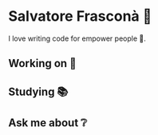 # Salvatore Frasconà 👋

I love writing code for empower people 🌱.

## Working on 🦾

## Studying 📚

## Ask me about ❔
